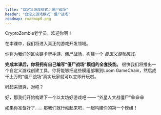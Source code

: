 ```yaml
---
title: "自定义游戏模式：僵尸战场" 
header: "自定义游戏模式：僵尸战场"
roadmap: roadmap6.png
---
```


CryptoZombie老学员，欢迎你啊！

在本课中，我们将进入真正的游戏开发领域。

你将为我们的区块链卡牌手游，<a href="https://loom.games" target=_blank>僵尸战场</a>，构建一个 *自定义游戏模式*。 

**完成本课后，你将拥有自己编写“僵尸战场”模组的全套技能。** 很快我们将推出一个自定义游戏创建工具，你将能够把这些模组部署到Loom GameChain，然后成千上万的“僵尸战场”真实玩家就可以立即开玩啦。

听起来很爽，对吧？

好，那我们开始构建下一个以太坊好游戏吧 —— “外星人大战僵尸”😆😆😆

如果你准备好了…… 那我们就行动起来吧，一起构建你的第一个模组！